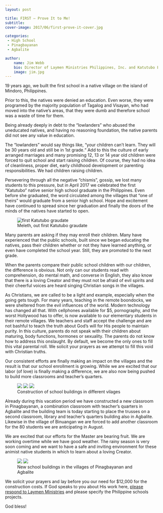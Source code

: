```yaml
---
layout: post

title: FIRST – Prove It to Me!
subtitle:
cover-image: 2017/06/first-prove-it-cover.jpg

categories:
 - High School
 - Pinagbayanan
 - Agbalite

author:
    name: Jim Webb
    bio: Director of Laymen Ministries Philippines, Inc. and Katutubo Excel Schools, Inc.
    image: jim.jpg
---
```


19 years ago, we built the first school in a native village on the island of Mindoro, Philippines.

Prior to this, the natives were denied an education. Even worse, they were programed by the majority population of Tagalog and Visayan, who had moved into the native’s areas, that they were dumb and therefore school was a waste of time for them.

Being already deeply in debt to the “lowlanders” who abused the uneducated natives, and having no reasoning foundation, the native parents did not see any value in education.

The “lowlanders” would say things like, “your children can’t learn. They will be 30 years old and still be in 1st grade.“ Add to this the culture of early arranged marriages and many promising 12, 13 or 14 year old children were forced to quit school and start raising children. Of course, they had no idea of cleanliness, proper diet, early childhood development or parenting responsibilities. We had children raising children.

Persevering through all the negative “chismis”, gossip, we lost many students to this pressure, but in April 2017 we celebrated the first “Katutubo“ native senior high school graduate in the Philippines. Even before she graduated, the word circulated among the villages that “one of theirs” would graduate from a senior high school. Hope and excitement have continued to spread since her graduation and finally the doors of the minds of the natives have started to open.

<figure class="c-figure">
    <img alt="first Katutubo graudate" src="{{site.img_dir}}/2017/06/first-graduate.jpg">
    <figcaption>Meleth, out first Katutubo graudate</figcaption>
</figure>

Many parents are asking if they may enroll their children. Many have experienced that the public schools, built since we began educating the natives, pass their children whether or not they have learned anything, or even have completed the school year. Still, they are promoted to the next grade.

When the parents compare their public school children with our children, the difference is obvious. Not only can our students read with comprehension, do mental math, and converse in English, they also know that there is a loving Creator and they must not be afraid of evil spirits and their cheerful voices are heard singing Christian songs in the villages.

As Christians, we are called to be a light and example, especially when the going gets tough. For many years, teaching in the remote boondocks, we were sheltered from the evil influences of the world. Modern technology has changed all that. With cellphones available for $5, pornography, and the worst Hollywood has to offer, is now available to our elementary students in their remote villages. We teachers and staff accept the challenge and are not bashful to teach the truth about God’s will for His people to maintain purity. In this culture, parents do not speak with their children about maturing, body functions, hormones or sexuality. The parents do not know how to address this onslaught. By default, we become the only ones to fill this vital parental roll. We solicit your prayers as we attempt to fill this void with Christian truths.

Our consistent efforts are finally making an impact on the villages and the result is that our school enrollment is growing. While we are excited that our labor (of love) is finally making a difference, we are also now being pushed to build more classrooms and teacher’s quarters.

<figure class="c-figure c-figure--pack">
    <div class="o-pack o-pack--tiny">
        <span class="o-pack__item"><img class="u-zoom u-zoom--3x u-zoom--left" src="{{site.img_dir}}/2017/06/construction-1.jpg" /></span>
        <span class="o-pack__item"><img class="u-zoom u-zoom--3x" src="{{site.img_dir}}/2017/06/construction-2.jpg" /></span>
        <span class="o-pack__item"><img class="u-zoom u-zoom--3x u-zoom--right" src="{{site.img_dir}}/2017/06/construction-3.jpg" /></span>
    </div>
    <figcaption>Construction of school buildings in different vilages</figcaption>
</figure>

Already during this vacation period we have constructed a new classroom in Pinagbayanan, a combination classroom with teacher’s quarters in Agbalite and the building team is today starting to place the trusses on a second classroom, library and teacher’s quarters building also in Agbalite. Likewise in the village of Binuangan we are forced to add another classroom for the 80 students we are anticipating in August.

We are excited that our efforts for the Master are bearing fruit. We are working overtime while we have good weather. The rainy season is very soon coming and we want to have a safe and inviting environment for these animist native students in which to learn about a loving Creator.

<figure class="c-figure">
    <div class="o-pack o-pack--tiny">
        <span class="o-pack__item"><img class="u-zoom u-zoom--2x u-zoom--left" src="{{site.img_dir}}/2017/06/new-building-1.jpg" /></span>
        <span class="o-pack__item"><img class="u-zoom u-zoom--2x u-zoom--right" src="{{site.img_dir}}/2017/06/new-building-2.jpg" /></span>
    </div>
    <figcaption>New school buildings in the villages of Pinagbayanan and Agbalite</figcaption>
</figure>

We solicit your prayers and lay before you our need for $12,000 for the construction costs. If God speaks to you about His work here, [please respond to Laymen Ministries](http://www.lmn.org) and please specify the Philippine schools projects.

God bless!

